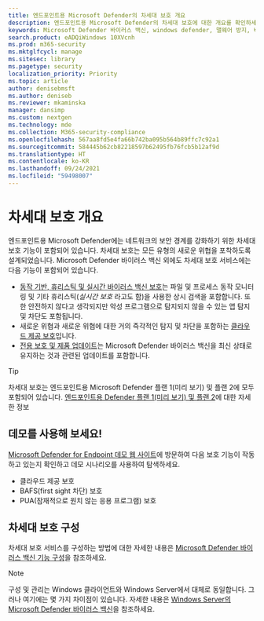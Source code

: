 ```yaml
---
title: 엔드포인트용 Microsoft Defender의 차세대 보호 개요
description: 엔드포인트용 Microsoft Defender의 차세대 보호에 대한 개요를 확인하세요. 모든 유형의 새로운 위협을 포착하도록 설계된 차세대 보호를 사용하여 네트워크의 보안 경계를 강화하세요.
keywords: Microsoft Defender 바이러스 백신, windows defender, 맬웨어 방지, 바이러스, 맬웨어, 위협, 감지, 보호, 보안
search.product: eADQiWindows 10XVcnh
ms.prod: m365-security
ms.mktglfcycl: manage
ms.sitesec: library
ms.pagetype: security
localization_priority: Priority
ms.topic: article
author: denisebmsft
ms.author: deniseb
ms.reviewer: mkaminska
manager: dansimp
ms.custom: nextgen
ms.technology: mde
ms.collection: M365-security-compliance
ms.openlocfilehash: 567aa8fd5e4fa66b742ba095b564b89ffc7c92a1
ms.sourcegitcommit: 584445b62cb82218597b62495fb76fcb5b12af9d
ms.translationtype: HT
ms.contentlocale: ko-KR
ms.lasthandoff: 09/24/2021
ms.locfileid: "59498007"
---
```

# <a name="next-generation-protection-overview"></a>차세대 보호 개요

엔드포인트용 Microsoft Defender에는 네트워크의 보안 경계를 강화하기 위한 차세대 보호 기능이 포함되어 있습니다. 차세대 보호는 모든 유형의 새로운 위협을 포착하도록 설계되었습니다. Microsoft Defender 바이러스 백신 외에도 차세대 보호 서비스에는 다음 기능이 포함되어 있습니다.

- [동작 기반, 휴리스틱 및 실시간 바이러스 백신 보호](configure-protection-features-microsoft-defender-antivirus.md)는 파일 및 프로세스 동작 모니터링 및 기타 휴리스틱(*실시간 보호* 라고도 함)을 사용한 상시 검색을 포함합니다. 또한 안전하지 않다고 생각되지만 악성 프로그램으로 탐지되지 않을 수 있는 앱 탐지 및 차단도 포함됩니다.
- 새로운 위협과 새로운 위협에 대한 거의 즉각적인 탐지 및 차단을 포함하는 [클라우드 제공 보호](cloud-protection-microsoft-defender-antivirus.md)입니다.
- [전용 보호 및 제품 업데이트](manage-updates-baselines-microsoft-defender-antivirus.md)는 Microsoft Defender 바이러스 백신을 최신 상태로 유지하는 것과 관련된 업데이트를 포함합니다.

> [!TIP]
> 차세대 보호는 엔드포인트용 Microsoft Defender 플랜 1(미리 보기) 및 플랜 2에 모두 포함되어 있습니다. [엔드포인트용 Defender 플랜 1(미리 보기) 및 플랜 2](defender-endpoint-plan-1-2.md)에 대한 자세한 정보

## <a name="try-a-demo"></a>데모를 사용해 보세요!

[Microsoft Defender for Endpoint 데모 웹 사이트](https://demo.wd.microsoft.com?ocid=cx-wddocs-testground)에 방문하여 다음 보호 기능이 작동하고 있는지 확인하고 데모 시나리오를 사용하여 탐색하세요.

- 클라우드 제공 보호
- BAFS(first sight 차단) 보호
- PUA(잠재적으로 원치 않는 응용 프로그램) 보호

## <a name="configure-next-generation-protection-services"></a>차세대 보호 구성

차세대 보호 서비스를 구성하는 방법에 대한 자세한 내용은 [Microsoft Defender 바이러스 백신 기능 구성](configure-microsoft-defender-antivirus-features.md)을 참조하세요.

> [!NOTE]
> 구성 및 관리는 Windows 클라이언트와 Windows Server에서 대체로 동일합니다. 그러나 여기에는 몇 가지 차이점이 있습니다. 자세한 내용은 [Windows Server의 Microsoft Defender 바이러스 백신](microsoft-defender-antivirus-on-windows-server.md)을 참조하세요.
